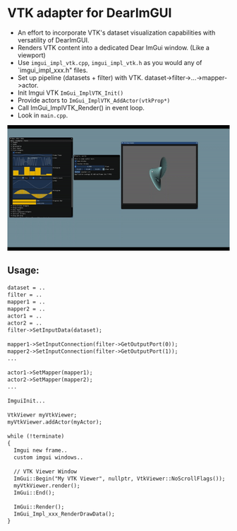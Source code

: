 
# VTK adapter for DearImGUI

* An effort to incorporate VTK's dataset visualization capabilities with versatility of DearImGUI.
* Renders VTK content into a dedicated Dear ImGui window. (Like a viewport)
* Use `imgui_impl_vtk.cpp`, `imgui_impl_vtk.h` as you would any of `imgui_impl_xxx.h" files.
* Set up pipeline (datasets + filter) with VTK. dataset->filter->...->mapper->actor.
* Init Imgui VTK `ImGui_ImplVTK_Init()`
* Provide actors to `ImGui_ImplVTK_AddActor(vtkProp*)`
* Call ImGui_ImplVTK_Render() in event loop.
* Look in `main.cpp`.

![](vtkImGuiDemo.gif)

## Usage:

```
dataset = ..
filter = ..
mapper1 = ..
mapper2 = ..
actor1 = ..
actor2 = ..
filter->SetInputData(dataset);

mapper1->SetInputConnection(filter->GetOutputPort(0));
mapper2->SetInputConnection(filter->GetOutputPort(1));
...

actor1->SetMapper(mapper1);
actor2->SetMapper(mapper2);
...

ImguiInit...

VtkViewer myVtkViewer;
myVtkViewer.addActor(myActor);

while (!terminate)
{
  Imgui new frame..
  custom imgui windows..

  // VTK Viewer Window
  ImGui::Begin("My VTK Viewer", nullptr, VtkViewer::NoScrollFlags());
  myVtkViewer.render();
  ImGui::End();

  ImGui::Render();
  ImGui_Impl_xxx_RenderDrawData();
}
```